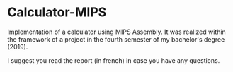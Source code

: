 # Calculator-MIPS
Implementation of a calculator using MIPS Assembly. It was realized within the framework of a project in the fourth semester of my bachelor's degree (2019).

I suggest you read the report (in french) in case you have any questions.